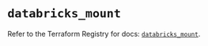 # `databricks_mount`

Refer to the Terraform Registry for docs: [`databricks_mount`](https://registry.terraform.io/providers/databricks/databricks/1.92.0/docs/resources/mount).
